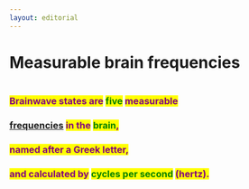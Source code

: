 ```yaml
---
layout: editorial
---
```


# Measurable brain frequencies

<figure><img src="../../../../../../.gitbook/assets/pexels-btgl-♡-18556954.jpg" alt=""><figcaption></figcaption></figure>

### <mark style="color:purple;">Brainwave states are</mark> <mark style="color:green;">five</mark> <mark style="color:purple;">measurable</mark>

### [frequencies](../../../../astrophysics/big-bang/big-bang/energy-in-physics/frequency.md) <mark style="color:purple;">in the</mark> <mark style="color:green;">brain</mark><mark style="color:purple;">,</mark>&#x20;

### <mark style="color:purple;">named after a Greek letter,</mark>

### &#x20;<mark style="color:purple;">and calculated by</mark> <mark style="color:green;">cycles per second</mark> <mark style="color:purple;">(hertz).</mark>
